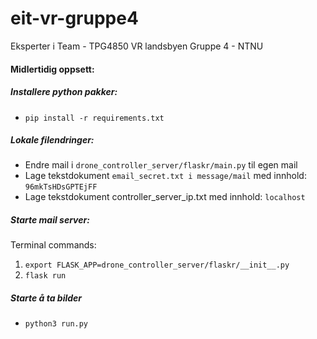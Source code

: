 # eit-vr-gruppe4
Eksperter i Team - TPG4850 VR landsbyen Gruppe 4 - NTNU

#### Midlertidig oppsett:

##### Installere python pakker:
- `pip install -r requirements.txt`

##### Lokale filendringer:

- Endre mail i `drone_controller_server/flaskr/main.py` til egen mail
- Lage tekstdokument `email_secret.txt i message/mail` med innhold: `96mkTsHDsGPTEjFF`
- Lage tekstdokument controller_server_ip.txt med innhold: `localhost`

##### Starte mail server:
Terminal commands:

1. `export FLASK_APP=drone_controller_server/flaskr/__init__.py`
2. `flask run`

##### Starte å ta bilder
- `python3 run.py`
